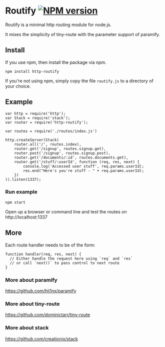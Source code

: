 # Routify [![NPM version](https://badge.fury.io/js/http-routify.png)](http://badge.fury.io/js/http-routify)

Routify is a minimal http routing module for node.js.

It mixes the simplicity of tiny-route with the parameter support of paramify.

## Install

If you use npm, then install the package via npm.

    npm install http-routify

If you're not using npm, simply copy the file `routify.js` to a directory of your choice.

## Example

	var http = require('http');
	var Stack = require('stack');
	var router = require('http-routify');

	var routes = require('./routes/index.js')

	http.createServer(Stack(
		router.all('/', routes.index),
		router.get('/signup', routes.signup.get),
		router.post('/signup', routes.signup.post),
		router.get('/documents/:id', routes.documents.get),
		router.get('/stuff/:userId', function (req, res, next) {
			console.log('Accessed user stuff', req.params.userId);
			res.end("Here's you're stuff - " + req.params.userId);
		})
	)).listen(1337);

### Run example

	npm start

Open up a browser or command line and test the routes on http://localhost:1337

## More

Each route handler needs to be of the form:

    function handler(req, res, next) {
      // Either handle the request here using `req` and `res`
      // or call `next()` to pass control to next route
    }

### More about paramify

https://github.com/hij1nx/paramify

### More about tiny-route

https://github.com/dominictarr/tiny-route

### More about stack

https://github.com/creationix/stack
